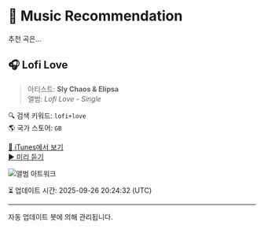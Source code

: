 
# 🎵 Music Recommendation

추천 곡은...

## 🎧 Lofi Love  
> 아티스트: **Sly Chaos & Elipsa**  
> 앨범: _Lofi Love - Single_  

🔍 검색 키워드: `lofi+love`  
🌎 국가 스토어: `GB`

[🔗 iTunes에서 보기](https://music.apple.com/gb/album/lofi-love/1774452450?i=1774452458&uo=4)  
[▶️ 미리 듣기](https://audio-ssl.itunes.apple.com/itunes-assets/AudioPreview221/v4/f4/01/f9/f401f967-3847-6a2f-e766-2ab7ed390052/mzaf_1751923238562216225.plus.aac.p.m4a)

![앨범 아트워크](https://is1-ssl.mzstatic.com/image/thumb/Music211/v4/fa/26/27/fa262787-ab27-1198-312a-9f3685aaef4e/9420058765644.jpg/100x100bb.jpg)

⏳ 업데이트 시간: 2025-09-26 20:24:32 (UTC)

---
자동 업데이트 봇에 의해 관리됩니다.
